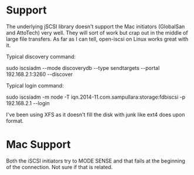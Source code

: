 Support
=======

The underlying jSCSI library doesn't support the Mac initiators (GlobalSan and AttoTech) very well. They will sort of
work but crap out in the middle of large file transfers. As far as I can tell, open-iscsi on Linux works great with it.

Typical discovery command:

sudo iscsiadm --mode discoverydb --type sendtargets --portal 192.168.2.1:3260 --discover

Typical login command:

sudo iscsiadm -m node -T iqn.2014-11.com.sampullara:storage:fdbiscsi -p 192.168.2.1 --login

I've been using XFS as it doesn't fill the disk with junk like ext4 does upon format.

Mac Support
===========

Both the iSCSI initiators try to MODE SENSE and that fails at the beginning of the connection. Not sure if
that is related.
